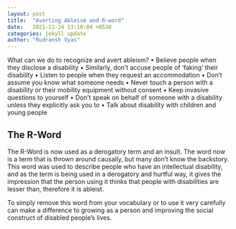 ```yaml
---
layout: post
title:  "Averting Ableism and R-word"
date:   2021-11-24 13:10:04 +0530
categories: jekyll update
author: "Rudransh Vyas"
---
```


What can we do to recognize and avert ableism?
 • Believe people when they disclose a disability
 • Similarly, don’t accuse people of ‘faking’ their disability
 • Listen to people when they request an accommodation
 • Don’t assume you know what someone needs
 • Never touch a person with a disability or their mobility equipment without consent
 • Keep invasive questions to yourself
 • Don’t speak on behalf of someone with a disability unless they explicitly ask you to
 • Talk about disability with children and young people

## The R-Word
The R-Word is now used as a derogatory term and an insult. The word now is a term that is thrown around causally, but many don’t know the backstory. This word was used to describe people who have an intellectual disability, and as the term is being used in a derogatory and hurtful way, it gives the impression that the person using it thinks that people with disabilities are lesser than, therefore it is ableist. 

To simply remove this word from your vocabulary or to use it very carefully can make a difference to growing as a person and improving the social construct of disabled people’s lives.
 